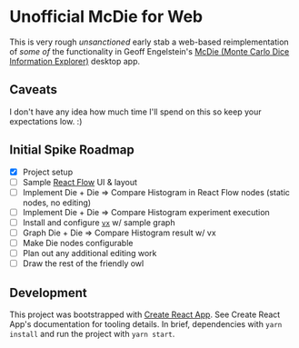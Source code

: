 # Unofficial McDie for Web

This is very rough _unsanctioned_ early stab a web-based reimplementation of _some of_ the functionality in Geoff Engelstein's [McDie (Monte Carlo Dice Information Explorer)](https://gengelstein.itch.io/mcdie) desktop app.

## Caveats

I don't have any idea how much time I'll spend on this so keep your expectations low. :)

## Initial Spike Roadmap

- [x] Project setup
- [ ] Sample [React Flow](https://reactflow.dev/) UI & layout
- [ ] Implement Die + Die => Compare Histogram in React Flow nodes (static nodes, no editing)
- [ ] Implement Die + Die => Compare Histogram experiment execution
- [ ] Install and configure [`vx`](https://vx-demo.vercel.app/) w/ sample graph
- [ ] Graph Die + Die => Compare Histogram result w/ vx
- [ ] Make Die nodes configurable
- [ ] Plan out any additional editing work
- [ ] Draw the rest of the friendly owl

## Development

This project was bootstrapped with [Create React App](https://github.com/facebook/create-react-app). See Create React App's documentation for tooling details. In brief, dependencies with `yarn install` and run the project with `yarn start`.

